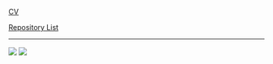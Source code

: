 [CV](https://github.com/yuneg11/yuneg11/blob/master/CurriculumVitae.md)

[Repository List](https://github.com/yuneg11/yuneg11/blob/master/RepositoryList.md)

---

<img align="center" src="https://github-readme-stats.vercel.app/api?username=yuneg11&show_icons=true&theme=graywhite&count_private=true&custom_title=GitHub%20Stats&disable_animations&hide_rank=true" /> <img align="center" src="https://github-readme-stats.vercel.app/api/top-langs/?username=yuneg11&custom_title=Languages&theme=graywhite&langs_count=8&layout=compact&hide=jupyter%20notebook" />
